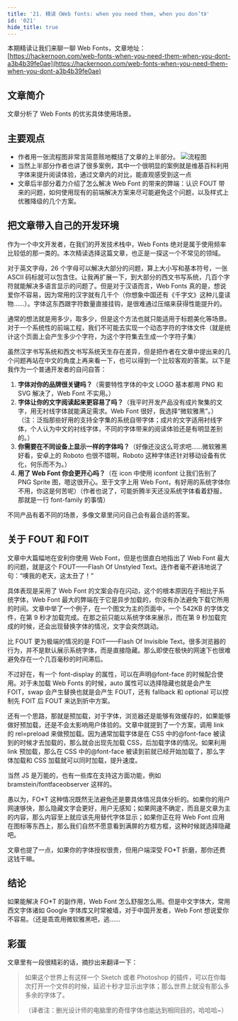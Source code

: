 ```yaml
---
title: '21. 精读《Web fonts: when you need them, when you don’t》'
id: '021'
hide_title: true
---
```


本期精读让我们来聊一聊 Web Fonts，文章地址：[https://hackernoon.com/web-fonts-when-you-need-them-when-you-dont-a3b4b39fe0ae](https://hackernoon.com/web-fonts-when-you-need-them-when-you-dont-a3b4b39fe0ae)

## 文章简介
文章分析了 Web Fonts 的优劣具体使用场景。

## 主要观点
- 作者用一张流程图非常言简意赅地概括了文章的上半部分。
![流程图](https://cdn-images-1.medium.com/max/1000/1*MpuDht99XGlRIFlhjFb2yQ.png)
- 当然上半部分作者也讲了很多案例，其中一个很明显的案例就是维基百科利用字体来提升阅读体验，通过文章内的对比，能直观感受到这一点
- 文章后半部分着力介绍了怎么解决 Web Font 的带来的弊端：认识 FOUT 带来的问题，如何使用现有的前端解决方案来尽可能避免这个问题，以及样式上优雅降级的几个方案。

## 把文章带入自己的开发环境
作为一个中文开发者，在我们的开发技术栈中，Web Fonts 绝对是属于使用频率比较低的那一类的。本次精读选择这篇文章，也正是一探这一个不常见的领域。

对于英文字母，26 个字母可以解决大部分的问题，算上大小写和基本符号，一张 ASCII 码标就可以包含住。让我再扩展一下，到大部分的西文书写系统，几百个字符就能解决多语言显示的问题了。但是对于汉语而言，Web Fonts 真的是，想说爱你不容易，因为常用的汉字就有几千个（你想象中国还有《千字文》这种儿童读物……）。字体这东西跟字符数量直接挂钩，是很难通过压缩来获得性能提升的。

通常的想法就是用多少，取多少，但是这个方法也就只能适用于标题美化等场景。对于一个系统性的前端工程，我们不可能去实现一个动态字符的字体文件（就是统计这个页面上会产生多少个字符，为这个字符集去生成一个字符子集）

虽然汉字书写系统和西文书写系统天生存在差异，但是把作者在文章中提出来的几个问题再站在中文的角度上再来看一下，也可以得到一个比较客观的答案。以下是我作为一个普通开发者的自问自答：

1. **字体对你的品牌很关键吗？**（需要特性字体的中文 LOGO 基本都用 PNG 和 SVG 解决了，Web Font 不实用。）
2. **字体让你的文字阅读起来更容易了吗？**（我平时开发产品没有成片聚集的文字，用无衬线字体就能满足需求。Web Font 很好，我选择“微软雅黑”。）（注：泛指那些好用的支持全字集的系统自带字体；成片的文字适用衬线字体，个人认为中文的衬线字体，不同的字体带来的阅读体验还是有明显差别的。）
3. **你需要在不同设备上显示一样的字体吗？**（好像还没这么苛求吧……微软雅黑好看，安卓上的 Roboto 也很不错啊，Roboto 这种字体还针对移动设备有优化，何乐而不为。）
4. **用了 Web Font 你会更开心吗？**（在 icon 中使用 iconfont 让我们告别了 PNG Sprite 图，嗯这很开心。至于文字上用 Web Font，有好用的系统字体你不用，你这是何苦呢）（作者也说了，可能折腾半天还没系统字体看着舒服，那就是一行 font-family 的事情）

不同产品有着不同的场景，多像文章里问问自己会有最合适的答案。

## 关于 FOUT 和 FOIT
文章中大篇幅地在安利你使用 Web Font，但是也很直白地指出了 Web Font 最大的问题，就是这个 FOUT——Flash Of Unstyled Text。连作者毫不避讳地说了句：“噢我的老天，这太丑了！”

具体表现是采用了 Web Font 的文案会存在闪动，这个的根本原因在于相比于系统字体，Web Font 最大的弊端在于它是异步加载的，你没有办法避免下载它所用的时间。文章中举了一个例子，在一个图文为主的页面中，一个 542KB 的字体文件，在第 9 秒才加载完成。在那之前只能以系统字体来展示，而在第 9 秒加载完成的时候，还会出现替换字体的情况，文字会突然跳动。

比 FOUT 更为极端的情况的是 FOIT——Flash Of Invisible Text。很多浏览器的行为，并不是默认展示系统字体，而是直接隐藏。那么即使在极快的网速下也很难避免存在一个几百毫秒的时间滞后。

不过好在，有一个 font-display 的属性，可以在声明@font-face 的时候配合使用。对于未加载 Web Fonts 的时候，auto 属性可以选择隐藏也就是会产生 FOIT，swap 会产生替换也就是会产生 FOUT，还有 fallback 和 optional 可以控制先 FOIT 后 FOUT 来达到折中方案。

还有一个思路，那就是预加载，对于字体，浏览器还是能够有效缓存的，如果能够做好预加载，还是不会太影响用户体验的。文章中就提到了一个方案，调用 link 的 rel=preload 来做预加载。因为通常加载字体是在 CSS 中的@font-face 被读到的时候才去加载的，那么就会出现先加载 CSS，后加载字体的情况。如果利用 link 预加载，那么在 CSS 中的@font-face 被读到前就已经开始加载了，那么字体加载和 CSS 加载就可以同时加载，提升速度。

当然 JS 是万能的，也有一些库在支持这方面功能，例如 bramstein/fontfaceobserver 这样的。

愚以为，FO*T 这种情况既然无法避免还是要具体情况具体分析的。如果你的用户网速够快，那么隐藏文字会更好，用户无感知；如果网速不确定，而且是文章为主的内容，那么内容至上就应该先用替代字体显示；如果你正在将 Web Font 应用在图标等东西上，那么我们自然不愿意看到满屏的方框方框，这种时候就选择隐藏吧。

文章也提了一点，如果你的字体授权很贵，但用户端深受 FO*T 折磨，那你还费这钱干嘛。

## 结论
如果能解决 FO*T 的副作用，Web Font 怎么舒服怎么用。但是中文字体大，常用西文字体诸如 Google 字体库又时常被墙，对于中国开发者，Web Font 想说爱你不容易。（还是乖乖用微软雅黑吧，逃……

## 彩蛋
文章里有一段很精彩的话，摘抄出来翻译一下：

> 如果这个世界上有这样一个 Sketch 或者 Photoshop 的插件，可以在你每次打开一个文件的时候，延迟十秒才显示出字体；那么世界上就没有那么多多余的字体了。
> 
> （译者注：删光设计师的电脑里的奇怪字体也能达到相同目的，哈哈哈~）
